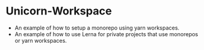 # Unicorn-Workspace
- An example of how to setup a monorepo using yarn workspaces.
- An example of how to use Lerna for private projects that use monorepos or yarn workspaces.
